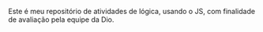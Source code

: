 Este é meu repositório de atividades de lógica, usando o JS,  com finalidade de avaliação pela equipe da Dio.
